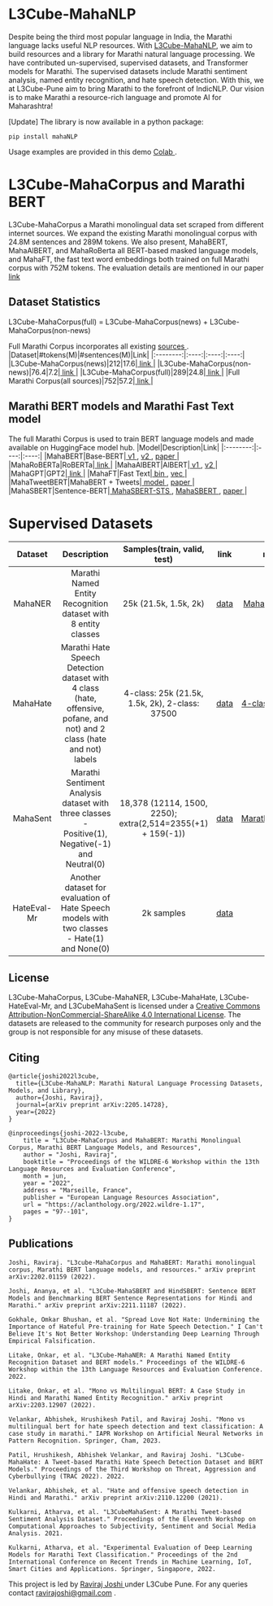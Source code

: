 # L3Cube-MahaNLP
Despite being the third most popular language in India, the Marathi language lacks useful NLP resources. With <a href='https://arxiv.org/abs/2205.14728'> L3Cube-MahaNLP</a>, we aim to build resources and a library for Marathi natural language processing. We have contributed un-supervised, supervised datasets, and Transformer models for Marathi. The supervised datasets include Marathi sentiment analysis, named entity recognition, and hate speech detection. With this, we at L3Cube-Pune aim to bring Marathi to the forefront of IndicNLP. Our vision is to make Marathi a resource-rich language and promote AI for Maharashtra!

[Update] The library is now available in a python package:
```
pip install mahaNLP
```
Usage examples are provided in this demo <a href='https://colab.research.google.com/drive/1POx3Bi1cML6-s3Z3u8g8VpqzpoYCyv2q'> Colab </a>.


# L3Cube-MahaCorpus and Marathi BERT
L3Cube-MahaCorpus a Marathi monolingual data set scraped from different internet sources. We expand the existing Marathi monolingual corpus with 24.8M sentences and 289M tokens.
We also present, MahaBERT, MahaAlBERT, and MahaRoBerta all BERT-based masked language models, and MahaFT, the fast text word embeddings both trained on full Marathi corpus with 752M tokens. 
The evaluation details are mentioned in our paper <a href='https://arxiv.org/abs/2202.01159'> link </a>
## Dataset Statistics
L3Cube-MahaCorpus(full) = L3Cube-MahaCorpus(news) + L3Cube-MahaCorpus(non-news)

Full Marathi Corpus incorporates all existing <a href='https://github.com/AI4Bharat/indicnlp_corpus'> sources </a>.
|Dataset|#tokens(M)|#sentences(M)|Link|
|:--------:|:----:|:----:|:----:|
|L3Cube-MahaCorpus(news)|212|17.6|<a href='https://drive.google.com/file/d/1gLI38-YdvapattwxC3z46Fgzif7j8_Ji/view?usp=sharing'> link </a>|
|L3Cube-MahaCorpus(non-news)|76.4|7.2|<a href='https://drive.google.com/file/d/1KHHJByCFwJxMJaGkO3FjIQbkLbc7rHAQ/view?usp=sharing'> link </a>|
|L3Cube-MahaCorpus(full)|289|24.8|<a href='https://drive.google.com/file/d/1sHIIq7C-WA6nSQaoVr4uL6pas8MVNmAr/view?usp=sharing'> link </a>|
|Full Marathi Corpus(all sources)|752|57.2|<a href='https://drive.google.com/file/d/1UjZ-X2S77AQyCkHqw2mFXRWYf9WOZS0m/view?usp=sharing'> link </a>|

## Marathi BERT models and Marathi Fast Text model
The full Marathi Corpus is used to train BERT language models and made available on HuggingFace model hub.
|Model|Description|Link|
|:--------:|:----:|:----:|
|MahaBERT|Base-BERT|<a href='https://huggingface.co/l3cube-pune/marathi-bert'> v1 </a>, <a href='https://huggingface.co/l3cube-pune/marathi-bert-v2'> v2 </a>, <a href='https://arxiv.org/abs/2202.01159'> paper </a>|
|MahaRoBERTa|RoBERTa|<a href='https://huggingface.co/l3cube-pune/marathi-roberta'> link </a>|
|MahaAlBERT|AlBERT|<a href='https://huggingface.co/l3cube-pune/marathi-albert'> v1 </a>, <a href='https://huggingface.co/l3cube-pune/marathi-albert-v2'> v2 </a>|
|MahaGPT|GPT2|<a href='https://huggingface.co/l3cube-pune/marathi-gpt'> link </a>|
|MahaFT|Fast Text|<a href='https://drive.google.com/file/d/1xuQPMUIFvjgQranChgJ3alHXMJVeCVz0/view?usp=sharing'> bin </a>, <a href='https://drive.google.com/file/d/1-2rCOsgxKgTigonta4FvA4WBWIaXVX73/view?usp=sharing'> vec </a>|
|MahaTweetBERT|MahaBERT + Tweets|<a href='https://huggingface.co/l3cube-pune/marathi-tweets-bert'> model </a>, <a href='https://arxiv.org/abs/2210.04267'> paper </a>|
|MahaSBERT|Sentence-BERT|<a href='https://huggingface.co/l3cube-pune/marathi-sentence-similarity-sbert'> MahaSBERT-STS </a>, <a href='https://huggingface.co/l3cube-pune/marathi-sentence-bert-nli'> MahaSBERT </a> , <a href='https://arxiv.org/abs/2211.11187'> paper </a>|

# Supervised Datasets

|Dataset|Description|Samples(train, valid, test)|link|model|paper|
|:--------:|:----:|:----:|:----:|:----:|:----:|
MahaNER|Marathi Named Entity Recognition dataset with 8 entity classes|25k (21.5k, 1.5k, 2k)|<a href='https://github.com/l3cube-pune/MarathiNLP/tree/main/L3Cube-MahaNER'> data </a>|<a href='https://huggingface.co/l3cube-pune/marathi-ner'> MahaNER-BERT </a>|<a href='https://arxiv.org/abs/2204.06029'> link </a>|
MahaHate|Marathi Hate Speech Detection dataset with 4 class (hate, offensive, pofane, and not) and 2 class (hate and not) labels|4-class: 25k (21.5k, 1.5k, 2k), 2-class:  37500|<a href='https://github.com/l3cube-pune/MarathiNLP/tree/main/L3Cube-MahaHate'> data </a>|<a href='https://huggingface.co/l3cube-pune/mahahate-multi-roberta'> 4-class </a> , <a href='https://huggingface.co/l3cube-pune/mahahate-bert'> 2-class </a>|<a href='https://arxiv.org/abs/2203.13778'> link </a>|
MahaSent|Marathi Sentiment Analysis dataset with three classes - Positive(1), Negative(-1) and Neutral(0)|18,378 (12114, 1500, 2250); extra(2,514=2355(+1) + 159(-1))|<a href='https://github.com/l3cube-pune/MarathiNLP/tree/main/L3CubeMahaSent%20Dataset'> data </a>|<a href='https://huggingface.co/l3cube-pune/MarathiSentiment'> MarathiSentiment </a>|<a href='https://arxiv.org/abs/2103.11408'> link </a>|
HateEval-Mr|Another dataset for evaluation of Hate Speech models with two classes - Hate(1) and None(0)|2k samples|<a href='https://github.com/l3cube-pune/MarathiNLP/tree/main/HateEval'> data| |<a href='https://arxiv.org/abs/2210.04267'> link </a>|

## License

L3Cube-MahaCorpus, L3Cube-MahaNER, L3Cube-MahaHate, L3Cube-HateEval-Mr, and L3CubeMahaSent is licensed under a <a rel="license" href="http://creativecommons.org/licenses/by-nc-sa/4.0/">Creative Commons Attribution-NonCommercial-ShareAlike 4.0 International License</a>. The datasets are released to the community for research purposes only and the group is not responsible for any misuse of these datasets.

## Citing
```
@article{joshi2022l3cube,
  title={L3Cube-MahaNLP: Marathi Natural Language Processing Datasets, Models, and Library},
  author={Joshi, Raviraj},
  journal={arXiv preprint arXiv:2205.14728},
  year={2022}
}
```
```
@inproceedings{joshi-2022-l3cube,
    title = "L3Cube-MahaCorpus and MahaBERT: Marathi Monolingual Corpus, Marathi BERT Language Models, and Resources",
    author = "Joshi, Raviraj",
    booktitle = "Proceedings of the WILDRE-6 Workshop within the 13th Language Resources and Evaluation Conference",
    month = jun,
    year = "2022",
    address = "Marseille, France",
    publisher = "European Language Resources Association",
    url = "https://aclanthology.org/2022.wildre-1.17",
    pages = "97--101",
}
```

## Publications

```
Joshi, Raviraj. "L3cube-MahaCorpus and MahaBERT: Marathi monolingual corpus, Marathi BERT language models, and resources." arXiv preprint arXiv:2202.01159 (2022).

Joshi, Ananya, et al. "L3Cube-MahaSBERT and HindSBERT: Sentence BERT Models and Benchmarking BERT Sentence Representations for Hindi and Marathi." arXiv preprint arXiv:2211.11187 (2022).

Gokhale, Omkar Bhushan, et al. "Spread Love Not Hate: Undermining the Importance of Hateful Pre-training for Hate Speech Detection." I Can't Believe It's Not Better Workshop: Understanding Deep Learning Through Empirical Falsification.

Litake, Onkar, et al. "L3Cube-MahaNER: A Marathi Named Entity Recognition Dataset and BERT models." Proceedings of the WILDRE-6 Workshop within the 13th Language Resources and Evaluation Conference. 2022.

Litake, Onkar, et al. "Mono vs Multilingual BERT: A Case Study in Hindi and Marathi Named Entity Recognition." arXiv preprint arXiv:2203.12907 (2022).

Velankar, Abhishek, Hrushikesh Patil, and Raviraj Joshi. "Mono vs multilingual bert for hate speech detection and text classification: A case study in marathi." IAPR Workshop on Artificial Neural Networks in Pattern Recognition. Springer, Cham, 2023.

Patil, Hrushikesh, Abhishek Velankar, and Raviraj Joshi. "L3Cube-MahaHate: A Tweet-based Marathi Hate Speech Detection Dataset and BERT Models." Proceedings of the Third Workshop on Threat, Aggression and Cyberbullying (TRAC 2022). 2022.

Velankar, Abhishek, et al. "Hate and offensive speech detection in Hindi and Marathi." arXiv preprint arXiv:2110.12200 (2021).

Kulkarni, Atharva, et al. "L3CubeMahaSent: A Marathi Tweet-based Sentiment Analysis Dataset." Proceedings of the Eleventh Workshop on Computational Approaches to Subjectivity, Sentiment and Social Media Analysis. 2021.

Kulkarni, Atharva, et al. "Experimental Evaluation of Deep Learning Models for Marathi Text Classification." Proceedings of the 2nd International Conference on Recent Trends in Machine Learning, IoT, Smart Cities and Applications. Springer, Singapore, 2022.
```

This project is led by <a href='https://www.linkedin.com/in/ravirajoshi/'> Raviraj Joshi </a> under L3Cube Pune. For any queries contact ravirajoshi@gmail.com .
